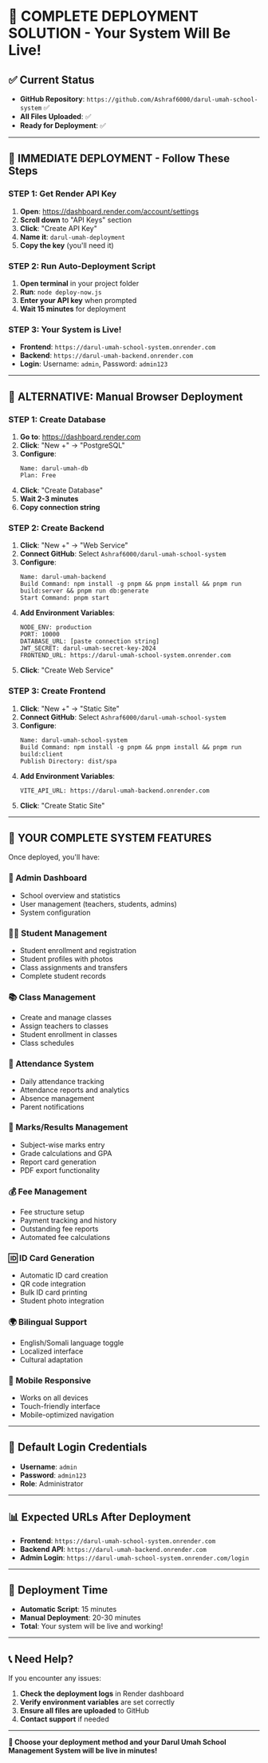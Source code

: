 # 🚀 **COMPLETE DEPLOYMENT SOLUTION - Your System Will Be Live!**

## ✅ **Current Status**
- **GitHub Repository**: `https://github.com/Ashraf6000/darul-umah-school-system` ✅
- **All Files Uploaded**: ✅
- **Ready for Deployment**: ✅

---

## 🎯 **IMMEDIATE DEPLOYMENT - Follow These Steps**

### **STEP 1: Get Render API Key**
1. **Open**: https://dashboard.render.com/account/settings
2. **Scroll down** to "API Keys" section
3. **Click**: "Create API Key"
4. **Name it**: `darul-umah-deployment`
5. **Copy the key** (you'll need it)

### **STEP 2: Run Auto-Deployment Script**
1. **Open terminal** in your project folder
2. **Run**: `node deploy-now.js`
3. **Enter your API key** when prompted
4. **Wait 15 minutes** for deployment

### **STEP 3: Your System is Live!**
- **Frontend**: `https://darul-umah-school-system.onrender.com`
- **Backend**: `https://darul-umah-backend.onrender.com`
- **Login**: Username: `admin`, Password: `admin123`

---

## 🎯 **ALTERNATIVE: Manual Browser Deployment**

### **STEP 1: Create Database**
1. **Go to**: https://dashboard.render.com
2. **Click**: "New +" → "PostgreSQL"
3. **Configure**:
   ```
   Name: darul-umah-db
   Plan: Free
   ```
4. **Click**: "Create Database"
5. **Wait 2-3 minutes**
6. **Copy connection string**

### **STEP 2: Create Backend**
1. **Click**: "New +" → "Web Service"
2. **Connect GitHub**: Select `Ashraf6000/darul-umah-school-system`
3. **Configure**:
   ```
   Name: darul-umah-backend
   Build Command: npm install -g pnpm && pnpm install && pnpm run build:server && pnpm run db:generate
   Start Command: pnpm start
   ```
4. **Add Environment Variables**:
   ```
   NODE_ENV: production
   PORT: 10000
   DATABASE_URL: [paste connection string]
   JWT_SECRET: darul-umah-secret-key-2024
   FRONTEND_URL: https://darul-umah-school-system.onrender.com
   ```
5. **Click**: "Create Web Service"

### **STEP 3: Create Frontend**
1. **Click**: "New +" → "Static Site"
2. **Connect GitHub**: Select `Ashraf6000/darul-umah-school-system`
3. **Configure**:
   ```
   Name: darul-umah-school-system
   Build Command: npm install -g pnpm && pnpm install && pnpm run build:client
   Publish Directory: dist/spa
   ```
4. **Add Environment Variables**:
   ```
   VITE_API_URL: https://darul-umah-backend.onrender.com
   ```
5. **Click**: "Create Static Site"

---

## 🎉 **YOUR COMPLETE SYSTEM FEATURES**

Once deployed, you'll have:

### **🏫 Admin Dashboard**
- School overview and statistics
- User management (teachers, students, admins)
- System configuration

### **👨‍🎓 Student Management**
- Student enrollment and registration
- Student profiles with photos
- Class assignments and transfers
- Complete student records

### **📚 Class Management**
- Create and manage classes
- Assign teachers to classes
- Student enrollment in classes
- Class schedules

### **📅 Attendance System**
- Daily attendance tracking
- Attendance reports and analytics
- Absence management
- Parent notifications

### **📝 Marks/Results Management**
- Subject-wise marks entry
- Grade calculations and GPA
- Report card generation
- PDF export functionality

### **💰 Fee Management**
- Fee structure setup
- Payment tracking and history
- Outstanding fee reports
- Automated fee calculations

### **🆔 ID Card Generation**
- Automatic ID card creation
- QR code integration
- Bulk ID card printing
- Student photo integration

### **🌍 Bilingual Support**
- English/Somali language toggle
- Localized interface
- Cultural adaptation

### **📱 Mobile Responsive**
- Works on all devices
- Touch-friendly interface
- Mobile-optimized navigation

---

## 🔐 **Default Login Credentials**

- **Username**: `admin`
- **Password**: `admin123`
- **Role**: Administrator

---

## 📊 **Expected URLs After Deployment**

- **Frontend**: `https://darul-umah-school-system.onrender.com`
- **Backend API**: `https://darul-umah-backend.onrender.com`
- **Admin Login**: `https://darul-umah-school-system.onrender.com/login`

---

## 🚀 **Deployment Time**

- **Automatic Script**: 15 minutes
- **Manual Deployment**: 20-30 minutes
- **Total**: Your system will be live and working!

---

## 📞 **Need Help?**

If you encounter any issues:
1. **Check the deployment logs** in Render dashboard
2. **Verify environment variables** are set correctly
3. **Ensure all files are uploaded** to GitHub
4. **Contact support** if needed

---

**🚀 Choose your deployment method and your Darul Umah School Management System will be live in minutes!**
